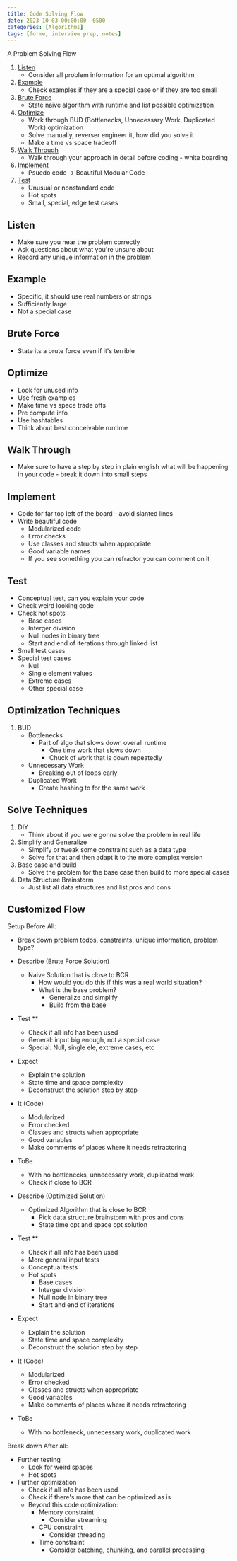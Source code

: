 ```yaml
---
title: Code Solving Flow
date: 2023-10-03 00:00:00 -0500
categories: [Algorithms]
tags: [forme, interview prep, notes]
---
```


A Problem Solving Flow
1. [Listen](#listen)
    - Consider all problem information for an optimal algorithm
2. [Example](#example)
    - Check examples if they are a special case or if they are too small
3. [Brute Force](#brute-force)
    - State naive algorithm with runtime and list possible optimization
4. [Optimize](#optimize)
    - Work through BUD (Bottlenecks, Unnecessary Work, Duplicated Work) optimization
    - Solve manually, reverser engineer it, how did you solve it
    - Make a time vs space tradeoff
5. [Walk Through](#walk-through)
    - Walk through your approach in detail before coding - white boarding
6. [Implement](#implement)
    - Psuedo code -> Beautiful Modular Code
7. [Test](#test)
    - Unusual or nonstandard code
    - Hot spots 
    - Small, special, edge test cases

## Listen
- Make sure you hear the problem correctly
- Ask questions about what you're unsure about
- Record any unique information in the problem
## Example
- Specific, it should use real numbers or strings
- Sufficiently large
- Not a special case
## Brute Force
- State its a brute force even if it's terrible
## Optimize
- Look for unused info
- Use fresh examples
- Make time vs space trade offs
- Pre compute info
- Use hashtables
- Think about best conceivable runtime
## Walk Through
- Make sure to have a step by step in plain english what will be happening in your code - break it down into small steps
## Implement
- Code for far top left of the board - avoid slanted lines
- Write beautiful code
    - Modularized code
    - Error checks
    - Use classes and structs when appropriate
    - Good variable names
    - If you see something you can refractor you can comment on it
## Test
- Conceptual test, can you explain your code
- Check weird looking code
- Check hot spots
    - Base cases
    - Interger division
    - Null nodes in binary tree
    - Start and end of iterations through linked list
- Small test cases
- Special test cases
    - Null
    - Single element values
    - Extreme cases
    - Other special case

## Optimization Techniques
1. BUD 
    - Bottlenecks
        - Part of algo that slows down overall runtime
            - One time work that slows down
            - Chuck of work that is down repeatedly
    - Unnecessary Work
        - Breaking out of loops early
    - Duplicated Work
        - Create hashing to for the same work
## Solve Techniques
1. DIY
    - Think about if you were gonna solve the problem in real life
2. Simplify and Generalize
    - Simplify or tweak some constraint such as a data type
    - Solve for that and then adapt it to the more complex version
3. Base case and build
    - Solve the problem for the base case then build to more special cases
4. Data Structure Brainstorm
    - Just list all data structures and list pros and cons

## Customized Flow
Setup Before All:
- Break down problem todos, constraints, unique information, problem type?

- Describe (Brute Force Solution)
    - Naive Solution that is close to BCR
        - How would you do this if this was a real world situation?
        - What is the base problem?
            - Generalize and simplify
            - Build from the base
- Test **
    - Check if all info has been used
    - General: input big enough, not a special case
    - Special: Null, single ele, extreme cases, etc
- Expect
    - Explain the solution
    - State time and space complexity
    - Deconstruct the solution step by step
- It (Code)
    - Modularized
    - Error checked
    - Classes and structs when appropriate
    - Good variables
    - Make comments of places where it needs refractoring
- ToBe
    - With no bottlenecks, unnecessary work, duplicated work
    - Check if close to BCR

- Describe (Optimized Solution)
    - Optimized Algorithm that is close to BCR
        - Pick data structure brainstorm with pros and cons
        - State time opt and space opt solution
- Test **
    - Check if all info has been used
    - More general input tests
    - Conceptual tests
    - Hot spots
        - Base cases
        - Interger division
        - Null node in binary tree
        - Start and end of iterations
- Expect
    - Explain the solution
    - State time and space complexity
    - Deconstruct the solution step by step
- It (Code)
    - Modularized
    - Error checked
    - Classes and structs when appropriate
    - Good variables
    - Make comments of places where it needs refractoring
- ToBe 
    - With no bottleneck, unnecessary work, duplicated work

Break down After all:
- Further testing 
    - Look for weird spaces
    - Hot spots
- Further optimization
    - Check if all info has been used
    - Check if there's more that can be optimized as is
    - Beyond this code optimization:
        - Memory constraint
            - Consider streaming
        - CPU constraint
            - Consider threading
        - Time constraint
            - Consider batching, chunking, and parallel processing
